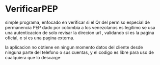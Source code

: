 # VerificarPEP
 simple programa, enfocado en verificar si el Qr del permiso especial de permanencia PEP dado por colombia a los venezolanos es legitimo
se usa una autenticacion de solo revisar la direcion url , validando si es la pagina oficial, o si es una pagina externa.

la aplicacion no obtiene en ningun momento datos del cliente desde ninguna parte del telefono o sus cuentas, y el codigo es libre para uso de cualquiera que lo descarge
